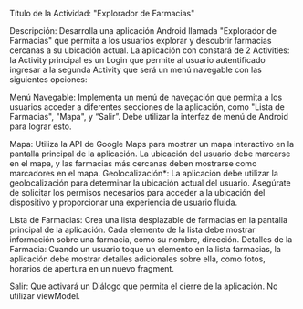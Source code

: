 
Título de la Actividad: "Explorador de Farmacias"

Descripción: Desarrolla una aplicación Android llamada "Explorador de Farmacias" que permita a los usuarios explorar y descubrir farmacias cercanas a su ubicación actual. La aplicación con constará de 2 Activities: la Activity principal es un Login que permite al usuario autentificado ingresar a la segunda Activity que será un menú navegable con las siguientes opciones:

Menú Navegable: Implementa un menú de navegación que permita a los usuarios acceder a diferentes secciones de la aplicación, como "Lista de Farmacias", "Mapa",  y “Salir”. Debe utilizar la interfaz de menú de Android para lograr esto.

Mapa: Utiliza la API de Google Maps para mostrar un mapa interactivo en la pantalla principal de la aplicación. La ubicación del usuario debe marcarse en el mapa, y las farmacias más cercanas deben mostrarse como marcadores en el mapa. Geolocalización*: La aplicación debe utilizar la geolocalización para determinar la ubicación actual del usuario. Asegúrate de solicitar los permisos necesarios para acceder a la ubicación del dispositivo y proporcionar una experiencia de usuario fluida.

Lista de Farmacias: Crea una lista desplazable de farmacias en la pantalla principal de la aplicación. Cada elemento de la lista debe mostrar información sobre una farmacia, como su nombre, dirección. Detalles de la Farmacia: Cuando un usuario toque un elemento en la lista farmacias, la aplicación debe mostrar detalles adicionales sobre ella, como fotos, horarios de apertura en un nuevo fragment.

Salir: Que activará un Diálogo que permita el cierre de la aplicación. No utilizar viewModel. 
 
